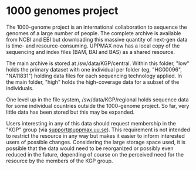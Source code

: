 # 1000 genomes project

The 1000-genome project is an international collaboration to sequence the genomes of a large number of people. The complete archive is available from NCBI and EBI but downloading this massive quantity of next-gen data is time- and resource-consuming. UPPMAX now has a local copy of the sequencing and index files (BAM, BAI and BAS) as a shared resource.

The main archive is stored at /sw/data/KGP/central. Within this folder, "low" holds the primary dataset with one individual per folder (eg, "HG00096", "NA11831") holding data files for each sequencing technology applied. In the main folder, "high" holds the high-coverage data for a subset of the individuals.

One level up in the file system, /sw/data/KGP/regional holds sequence data for some individual countries outside the 1000-genome project. So far, very little data has been stored but this may be expanded.

Users interesting in any of this data should request membership in the "KGP" group (via <support@uppmax.uu.se>). This requirement is not intended to restrict the resource in any way but makes it easier to inform interested users of possible changes. Considering the large storage space used, it is possible that the data would need to be reorganized or possibly even reduced in the future, depending of course on the perceived need for the resource by the members of the KGP group.
